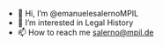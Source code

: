 - 👋 Hi, I’m @emanuelesalernoMPIL
- 👀 I’m interested in Legal History
- 📫 How to reach me salerno@mpil.de
